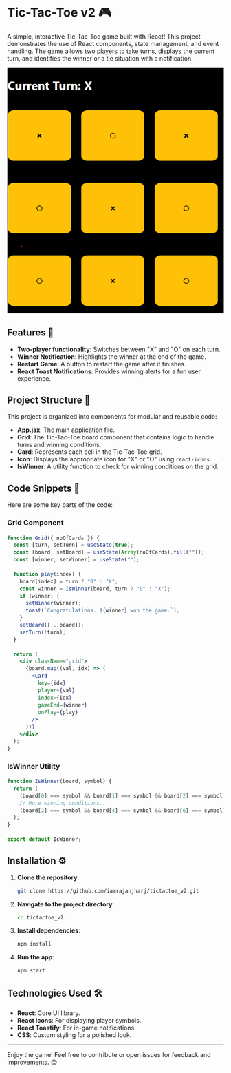 # Tic-Tac-Toe v2 🎮

A simple, interactive Tic-Tac-Toe game built with React! This project demonstrates the use of React components, state management, and event handling. The game allows two players to take turns, displays the current turn, and identifies the winner or a tie situation with a notification.

![alt text](image.png)

## Features 🌟

- **Two-player functionality**: Switches between "X" and "O" on each turn.
- **Winner Notification**: Highlights the winner at the end of the game.
- **Restart Game**: A button to restart the game after it finishes.
- **React Toast Notifications**: Provides winning alerts for a fun user experience.

## Project Structure 📂

This project is organized into components for modular and reusable code:

- **App.jsx**: The main application file.
- **Grid**: The Tic-Tac-Toe board component that contains logic to handle turns and winning conditions.
- **Card**: Represents each cell in the Tic-Tac-Toe grid.
- **Icon**: Displays the appropriate icon for "X" or "O" using `react-icons`.
- **IsWinner**: A utility function to check for winning conditions on the grid.

## Code Snippets 🧩

Here are some key parts of the code:

### Grid Component

```jsx
function Grid({ noOfCards }) {
  const [turn, setTurn] = useState(true);
  const [board, setBoard] = useState(Array(noOfCards).fill(""));
  const [winner, setWinner] = useState("");

  function play(index) {
    board[index] = turn ? "0" : "X";
    const winner = IsWinner(board, turn ? "0" : "X");
    if (winner) {
      setWinner(winner);
      toast(`Congratulations. ${winner} won the game.`);
    }
    setBoard([...board]);
    setTurn(!turn);
  }

  return (
    <div className="grid">
      {board.map((val, idx) => (
        <Card
          key={idx}
          player={val}
          index={idx}
          gameEnd={winner}
          onPlay={play}
        />
      ))}
    </div>
  );
}
```

### IsWinner Utility

```jsx
function IsWinner(board, symbol) {
  return (
    (board[0] === symbol && board[1] === symbol && board[2] === symbol) ||
    // More winning conditions...
    (board[2] === symbol && board[4] === symbol && board[6] === symbol)
  );
}

export default IsWinner;
```

## Installation ⚙️

1. **Clone the repository**:
   ```bash
   git clone https://github.com/iamrajanjharj/tictactoe_v2.git
   ```
2. **Navigate to the project directory**:
   ```bash
   cd tictactoe_v2
   ```
3. **Install dependencies**:
   ```bash
   npm install
   ```
4. **Run the app**:
   ```bash
   npm start
   ```

## Technologies Used 🛠️

- **React**: Core UI library.
- **React Icons**: For displaying player symbols.
- **React Toastify**: For in-game notifications.
- **CSS**: Custom styling for a polished look.

---

Enjoy the game! Feel free to contribute or open issues for feedback and improvements. 😊

